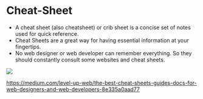# Cheat-Sheet

 * A cheat sheet (also cheatsheet) or crib sheet is a concise set of notes used for quick reference.
 * Cheat Sheets are a great way for having essential information at your fingertips.
 * No web designer or web developer can remember everything. So they should constantly consult some websites and cheat sheets.
 
 <img src = "https://www.tsfx.edu.au/wp-content/uploads/2020/06/cheatsheet11296.jpg">
 
 
 https://medium.com/level-up-web/the-best-cheat-sheets-guides-docs-for-web-designers-and-web-developers-8e335a0aad77
